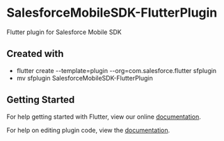 # SalesforceMobileSDK-FlutterPlugin
Flutter plugin for Salesforce Mobile SDK

## Created with 
- flutter create --template=plugin --org=com.salesforce.flutter sfplugin
- mv sfplugin SalesforceMobileSDK-FlutterPlugin

## Getting Started

For help getting started with Flutter, view our online
[documentation](https://flutter.io/).

For help on editing plugin code, view the [documentation](https://flutter.io/platform-plugins/#edit-code).
